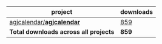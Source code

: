 project|downloads
-------|----------
[agjcalendar/**agjcalendar**](https://github.com/agjcalendar)|[859](https://packagist.org/packages/agjcalendar/stats)
**Total downloads across all projects**|**859**
